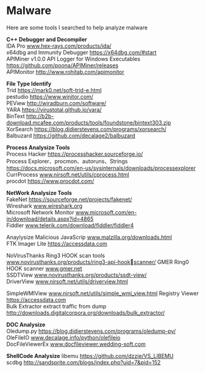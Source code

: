 # Malware
Here are some tools I searched to help analyze malware

**C++ Debugger and Decompiler**  
IDA Pro www.hex-rays.com/products/ida/  
x64dbg and Immunity Debugger https://x64dbg.com/#start  
APIMiner v1.0.0 API Logger for Windows Executables https://github.com/poona/APIMiner/releases  
APIMonitor http://www.rohitab.com/apimonitor    

**File Type Identify**  
Trid https://mark0.net/soft-trid-e.html  
pestudio https://www.winitor.com/  
PEView http://wjradburn.com/software/  
YARA https://virustotal.github.io/yara/  
BinText http://b2b-download.mcafee.com/products/tools/foundstone/bintext303.zip  
XorSearch https://blog.didierstevens.com/programs/xorsearch/  
Balbuzard https://github.com/decalage2/balbuzard  

**Process Analysize Tools**    
Process Hacker https://processhacker.sourceforge.io/  
Process Explorer、procmon、autoruns、Strings https://docs.microsoft.com/en-us/sysinternals/downloads/processexplorer  
CurrProcess www.nirsoft.net/utils/cprocess.html  
procdot https://www.procdot.com/  

**NetWork Analysize Tools**  
FakeNet https://sourceforge.net/projects/fakenet/  
Wireshark www.wireshark.org  
Microsoft Network Monitor www.microsoft.com/en-in/download/details.aspx?id=4865  
Fiddler www.telerik.com/download/fiddler/fiddler4  

Anaylysize Malicious JavaScrip www.malzilla.org/downloads.html  
FTK Imager Lite https://accessdata.com  

NoVirusThanks  Ring3 HOOK scan tools  www.novirusthanks.org/products/ring3-api-hookscanner/
GMER  Ring0 HOOK scanner www.gmer.net  
SSDTView www.novirusthanks.org/products/ssdt-view/  
DriverView www.nirsoft.net/utils/driverview.html  


SimpleWMIView www.nirsoft.net/utils/simple_wmi_view.html
Registry Viewer https://accessdata.com  
Bulk Extractor extract traffic from dump http://downloads.digitalcorpora.org/downloads/bulk_extractor/  

**DOC Analysize**  
Oledump.py https://blog.didierstevens.com/programs/oledump-py/  
OleFileIO www.decalage.info/python/olefileio  
DocFileViewerEx www.docfileviewer.wedding-soft.com  

**ShellCode Analysize**
libemu https://github.com/dzzie/VS_LIBEMU  
scdbg http://sandsprite.com/blogs/index.php?uid=7&pid=152


